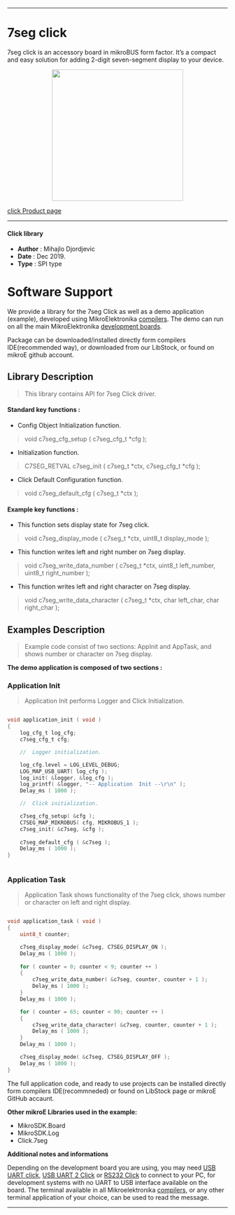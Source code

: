 

---
# 7seg click

7seg click is an accessory board in mikroBUS form factor. 
It’s a compact and easy solution for adding 2-digit seven-segment display to your device.

<p align="center">
  <img src="http://download.mikroe.com/images/click_for_ide/7seg_click.png" height=300px>
</p>

[click Product page](<https://www.mikroe.com/7seg-click>)

---


#### Click library 

- **Author**        : Mihajlo Djordjevic
- **Date**          : Dec 2019.
- **Type**          : SPI type


# Software Support

We provide a library for the 7seg Click 
as well as a demo application (example), developed using MikroElektronika 
[compilers](http://shop.mikroe.com/compilers). 
The demo can run on all the main MikroElektronika [development boards](http://shop.mikroe.com/development-boards).

Package can be downloaded/installed directly form compilers IDE(recommended way), or downloaded from our LibStock, or found on mikroE github account. 

## Library Description

> This library contains API for 7seg Click driver.

#### Standard key functions :

- Config Object Initialization function.
> void c7seg_cfg_setup ( c7seg_cfg_t *cfg ); 
 
- Initialization function.
> C7SEG_RETVAL c7seg_init ( c7seg_t *ctx, c7seg_cfg_t *cfg );

- Click Default Configuration function.
> void c7seg_default_cfg ( c7seg_t *ctx );

#### Example key functions :

- This function sets display state for 7seg click.
> void c7seg_display_mode ( c7seg_t *ctx, uint8_t display_mode );
 
- This function writes left and right number on 7seg display.
> void c7seg_write_data_number ( c7seg_t *ctx, uint8_t left_number, uint8_t right_number );

- This function writes left and right character on 7seg display.
> void c7seg_write_data_character ( c7seg_t *ctx, char left_char, char right_char );

## Examples Description

> 
> Example code consist of two sections: AppInit and AppTask,
> and shows number or character on 7seg display.
> 

**The demo application is composed of two sections :**

### Application Init 

>
> Application Init performs Logger and Click Initialization.
> 

```c

void application_init ( void )
{
    log_cfg_t log_cfg;
    c7seg_cfg_t cfg;

    //  Logger initialization.

    log_cfg.level = LOG_LEVEL_DEBUG;
    LOG_MAP_USB_UART( log_cfg );
    log_init( &logger, &log_cfg );
    log_printf( &logger, "-- Application  Init --\r\n" );
    Delay_ms ( 1000 );

    //  Click initialization.

    c7seg_cfg_setup( &cfg );
    C7SEG_MAP_MIKROBUS( cfg, MIKROBUS_1 );
    c7seg_init( &c7seg, &cfg );
    
    c7seg_default_cfg ( &c7seg );
    Delay_ms ( 1000 );
}
  
```

### Application Task

>
> Application Task shows functionality of the 7seg click,
> shows number or character on left and right display.
> 

```c

void application_task ( void )
{
    uint8_t counter;

    c7seg_display_mode( &c7seg, C7SEG_DISPLAY_ON );
    Delay_ms ( 1000 );
    
    for ( counter = 0; counter < 9; counter ++ )
    {
        c7seg_write_data_number( &c7seg, counter, counter + 1 );
        Delay_ms ( 1000 );
    }
    Delay_ms ( 1000 );

    for ( counter = 65; counter < 90; counter ++ )
    {
        c7seg_write_data_character( &c7seg, counter, counter + 1 );
        Delay_ms ( 1000 );
    }
    Delay_ms ( 1000 );

    c7seg_display_mode( &c7seg, C7SEG_DISPLAY_OFF );
    Delay_ms ( 1000 );
} 

```

The full application code, and ready to use projects can be  installed directly form compilers IDE(recommneded) or found on LibStock page or mikroE GitHub accaunt.

**Other mikroE Libraries used in the example:** 

- MikroSDK.Board
- MikroSDK.Log
- Click.7seg

**Additional notes and informations**

Depending on the development board you are using, you may need 
[USB UART click](http://shop.mikroe.com/usb-uart-click), 
[USB UART 2 Click](http://shop.mikroe.com/usb-uart-2-click) or 
[RS232 Click](http://shop.mikroe.com/rs232-click) to connect to your PC, for 
development systems with no UART to USB interface available on the board. The 
terminal available in all Mikroelektronika 
[compilers](http://shop.mikroe.com/compilers), or any other terminal application 
of your choice, can be used to read the message.



---
